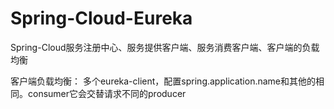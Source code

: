 # Spring-Cloud-Eureka
Spring-Cloud服务注册中心、服务提供客户端、服务消费客户端、客户端的负载均衡

客户端负载均衡：
  多个eureka-client，配置spring.application.name和其他的相同。consumer它会交替请求不同的producer
